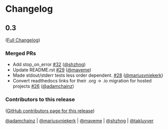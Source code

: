 # Changelog

<!-- <START NEW CHANGELOG ENTRY> -->

## 0.3

([Full Changelog](https://github.com/jupyter/jupyter_kernel_test/compare/7283c8c...309feed))

### Merged PRs

- Add stop_on_error [#32](https://github.com/jupyter/jupyter_kernel_test/pull/32) ([@shzhng](https://github.com/shzhng))
- Update README.rst [#29](https://github.com/jupyter/jupyter_kernel_test/pull/29) ([@maveme](https://github.com/maveme))
- Made stdout/stderr tests less order dependent. [#28](https://github.com/jupyter/jupyter_kernel_test/pull/28) ([@mariusvniekerk](https://github.com/mariusvniekerk))
- Convert readthedocs links for their .org -> .io migration for hosted projects [#26](https://github.com/jupyter/jupyter_kernel_test/pull/26) ([@adamchainz](https://github.com/adamchainz))

### Contributors to this release

([GitHub contributors page for this release](https://github.com/jupyter/jupyter_kernel_test/graphs/contributors?from=2016-06-13&to=2017-04-28&type=c))

[@adamchainz](https://github.com/search?q=repo%3Ajupyter%2Fjupyter_kernel_test+involves%3Aadamchainz+updated%3A2016-06-13..2017-04-28&type=Issues) | [@mariusvniekerk](https://github.com/search?q=repo%3Ajupyter%2Fjupyter_kernel_test+involves%3Amariusvniekerk+updated%3A2016-06-13..2017-04-28&type=Issues) | [@maveme](https://github.com/search?q=repo%3Ajupyter%2Fjupyter_kernel_test+involves%3Amaveme+updated%3A2016-06-13..2017-04-28&type=Issues) | [@shzhng](https://github.com/search?q=repo%3Ajupyter%2Fjupyter_kernel_test+involves%3Ashzhng+updated%3A2016-06-13..2017-04-28&type=Issues) | [@takluyver](https://github.com/search?q=repo%3Ajupyter%2Fjupyter_kernel_test+involves%3Atakluyver+updated%3A2016-06-13..2017-04-28&type=Issues)

<!-- <END NEW CHANGELOG ENTRY> -->
